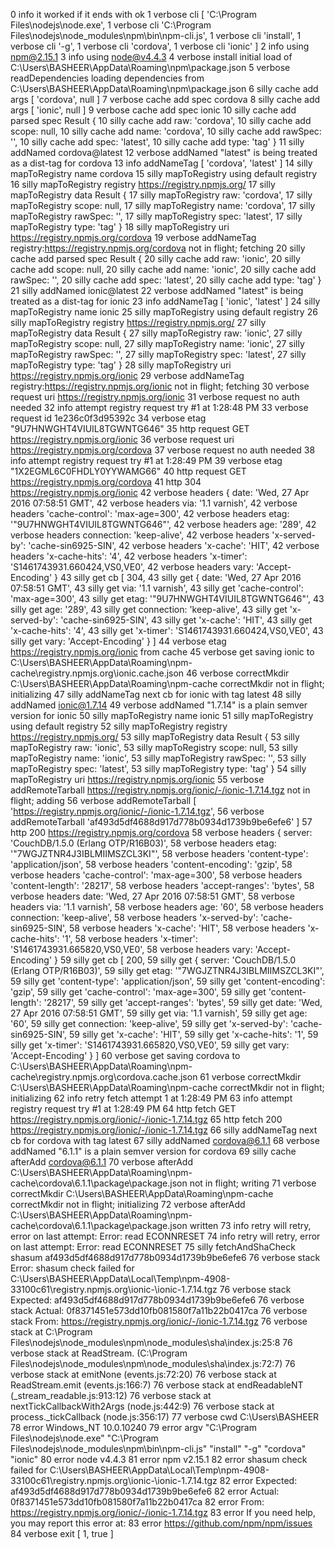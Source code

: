 0 info it worked if it ends with ok
1 verbose cli [ 'C:\\Program Files\\nodejs\\node.exe',
1 verbose cli   'C:\\Program Files\\nodejs\\node_modules\\npm\\bin\\npm-cli.js',
1 verbose cli   'install',
1 verbose cli   '-g',
1 verbose cli   'cordova',
1 verbose cli   'ionic' ]
2 info using npm@2.15.1
3 info using node@v4.4.3
4 verbose install initial load of C:\Users\BASHEER\AppData\Roaming\npm\package.json
5 verbose readDependencies loading dependencies from C:\Users\BASHEER\AppData\Roaming\npm\package.json
6 silly cache add args [ 'cordova', null ]
7 verbose cache add spec cordova
8 silly cache add args [ 'ionic', null ]
9 verbose cache add spec ionic
10 silly cache add parsed spec Result {
10 silly cache add   raw: 'cordova',
10 silly cache add   scope: null,
10 silly cache add   name: 'cordova',
10 silly cache add   rawSpec: '',
10 silly cache add   spec: 'latest',
10 silly cache add   type: 'tag' }
11 silly addNamed cordova@latest
12 verbose addNamed "latest" is being treated as a dist-tag for cordova
13 info addNameTag [ 'cordova', 'latest' ]
14 silly mapToRegistry name cordova
15 silly mapToRegistry using default registry
16 silly mapToRegistry registry https://registry.npmjs.org/
17 silly mapToRegistry data Result {
17 silly mapToRegistry   raw: 'cordova',
17 silly mapToRegistry   scope: null,
17 silly mapToRegistry   name: 'cordova',
17 silly mapToRegistry   rawSpec: '',
17 silly mapToRegistry   spec: 'latest',
17 silly mapToRegistry   type: 'tag' }
18 silly mapToRegistry uri https://registry.npmjs.org/cordova
19 verbose addNameTag registry:https://registry.npmjs.org/cordova not in flight; fetching
20 silly cache add parsed spec Result {
20 silly cache add   raw: 'ionic',
20 silly cache add   scope: null,
20 silly cache add   name: 'ionic',
20 silly cache add   rawSpec: '',
20 silly cache add   spec: 'latest',
20 silly cache add   type: 'tag' }
21 silly addNamed ionic@latest
22 verbose addNamed "latest" is being treated as a dist-tag for ionic
23 info addNameTag [ 'ionic', 'latest' ]
24 silly mapToRegistry name ionic
25 silly mapToRegistry using default registry
26 silly mapToRegistry registry https://registry.npmjs.org/
27 silly mapToRegistry data Result {
27 silly mapToRegistry   raw: 'ionic',
27 silly mapToRegistry   scope: null,
27 silly mapToRegistry   name: 'ionic',
27 silly mapToRegistry   rawSpec: '',
27 silly mapToRegistry   spec: 'latest',
27 silly mapToRegistry   type: 'tag' }
28 silly mapToRegistry uri https://registry.npmjs.org/ionic
29 verbose addNameTag registry:https://registry.npmjs.org/ionic not in flight; fetching
30 verbose request uri https://registry.npmjs.org/ionic
31 verbose request no auth needed
32 info attempt registry request try #1 at 1:28:48 PM
33 verbose request id 1e236c0f3d95392c
34 verbose etag "9U7HNWGHT4VIUIL8TGWNTG646"
35 http request GET https://registry.npmjs.org/ionic
36 verbose request uri https://registry.npmjs.org/cordova
37 verbose request no auth needed
38 info attempt registry request try #1 at 1:28:49 PM
39 verbose etag "1X2EGML6C0FHDLY0YYWAMG66"
40 http request GET https://registry.npmjs.org/cordova
41 http 304 https://registry.npmjs.org/ionic
42 verbose headers { date: 'Wed, 27 Apr 2016 07:58:51 GMT',
42 verbose headers   via: '1.1 varnish',
42 verbose headers   'cache-control': 'max-age=300',
42 verbose headers   etag: '"9U7HNWGHT4VIUIL8TGWNTG646"',
42 verbose headers   age: '289',
42 verbose headers   connection: 'keep-alive',
42 verbose headers   'x-served-by': 'cache-sin6925-SIN',
42 verbose headers   'x-cache': 'HIT',
42 verbose headers   'x-cache-hits': '4',
42 verbose headers   'x-timer': 'S1461743931.660424,VS0,VE0',
42 verbose headers   vary: 'Accept-Encoding' }
43 silly get cb [ 304,
43 silly get   { date: 'Wed, 27 Apr 2016 07:58:51 GMT',
43 silly get     via: '1.1 varnish',
43 silly get     'cache-control': 'max-age=300',
43 silly get     etag: '"9U7HNWGHT4VIUIL8TGWNTG646"',
43 silly get     age: '289',
43 silly get     connection: 'keep-alive',
43 silly get     'x-served-by': 'cache-sin6925-SIN',
43 silly get     'x-cache': 'HIT',
43 silly get     'x-cache-hits': '4',
43 silly get     'x-timer': 'S1461743931.660424,VS0,VE0',
43 silly get     vary: 'Accept-Encoding' } ]
44 verbose etag https://registry.npmjs.org/ionic from cache
45 verbose get saving ionic to C:\Users\BASHEER\AppData\Roaming\npm-cache\registry.npmjs.org\ionic\.cache.json
46 verbose correctMkdir C:\Users\BASHEER\AppData\Roaming\npm-cache correctMkdir not in flight; initializing
47 silly addNameTag next cb for ionic with tag latest
48 silly addNamed ionic@1.7.14
49 verbose addNamed "1.7.14" is a plain semver version for ionic
50 silly mapToRegistry name ionic
51 silly mapToRegistry using default registry
52 silly mapToRegistry registry https://registry.npmjs.org/
53 silly mapToRegistry data Result {
53 silly mapToRegistry   raw: 'ionic',
53 silly mapToRegistry   scope: null,
53 silly mapToRegistry   name: 'ionic',
53 silly mapToRegistry   rawSpec: '',
53 silly mapToRegistry   spec: 'latest',
53 silly mapToRegistry   type: 'tag' }
54 silly mapToRegistry uri https://registry.npmjs.org/ionic
55 verbose addRemoteTarball https://registry.npmjs.org/ionic/-/ionic-1.7.14.tgz not in flight; adding
56 verbose addRemoteTarball [ 'https://registry.npmjs.org/ionic/-/ionic-1.7.14.tgz',
56 verbose addRemoteTarball   'af493d5df4688d917d778b0934d1739b9be6efe6' ]
57 http 200 https://registry.npmjs.org/cordova
58 verbose headers { server: 'CouchDB/1.5.0 (Erlang OTP/R16B03)',
58 verbose headers   etag: '"7WGJZTNR4J3IBLMIIMSZCL3KI"',
58 verbose headers   'content-type': 'application/json',
58 verbose headers   'content-encoding': 'gzip',
58 verbose headers   'cache-control': 'max-age=300',
58 verbose headers   'content-length': '28217',
58 verbose headers   'accept-ranges': 'bytes',
58 verbose headers   date: 'Wed, 27 Apr 2016 07:58:51 GMT',
58 verbose headers   via: '1.1 varnish',
58 verbose headers   age: '60',
58 verbose headers   connection: 'keep-alive',
58 verbose headers   'x-served-by': 'cache-sin6925-SIN',
58 verbose headers   'x-cache': 'HIT',
58 verbose headers   'x-cache-hits': '1',
58 verbose headers   'x-timer': 'S1461743931.665820,VS0,VE0',
58 verbose headers   vary: 'Accept-Encoding' }
59 silly get cb [ 200,
59 silly get   { server: 'CouchDB/1.5.0 (Erlang OTP/R16B03)',
59 silly get     etag: '"7WGJZTNR4J3IBLMIIMSZCL3KI"',
59 silly get     'content-type': 'application/json',
59 silly get     'content-encoding': 'gzip',
59 silly get     'cache-control': 'max-age=300',
59 silly get     'content-length': '28217',
59 silly get     'accept-ranges': 'bytes',
59 silly get     date: 'Wed, 27 Apr 2016 07:58:51 GMT',
59 silly get     via: '1.1 varnish',
59 silly get     age: '60',
59 silly get     connection: 'keep-alive',
59 silly get     'x-served-by': 'cache-sin6925-SIN',
59 silly get     'x-cache': 'HIT',
59 silly get     'x-cache-hits': '1',
59 silly get     'x-timer': 'S1461743931.665820,VS0,VE0',
59 silly get     vary: 'Accept-Encoding' } ]
60 verbose get saving cordova to C:\Users\BASHEER\AppData\Roaming\npm-cache\registry.npmjs.org\cordova\.cache.json
61 verbose correctMkdir C:\Users\BASHEER\AppData\Roaming\npm-cache correctMkdir not in flight; initializing
62 info retry fetch attempt 1 at 1:28:49 PM
63 info attempt registry request try #1 at 1:28:49 PM
64 http fetch GET https://registry.npmjs.org/ionic/-/ionic-1.7.14.tgz
65 http fetch 200 https://registry.npmjs.org/ionic/-/ionic-1.7.14.tgz
66 silly addNameTag next cb for cordova with tag latest
67 silly addNamed cordova@6.1.1
68 verbose addNamed "6.1.1" is a plain semver version for cordova
69 silly cache afterAdd cordova@6.1.1
70 verbose afterAdd C:\Users\BASHEER\AppData\Roaming\npm-cache\cordova\6.1.1\package\package.json not in flight; writing
71 verbose correctMkdir C:\Users\BASHEER\AppData\Roaming\npm-cache correctMkdir not in flight; initializing
72 verbose afterAdd C:\Users\BASHEER\AppData\Roaming\npm-cache\cordova\6.1.1\package\package.json written
73 info retry will retry, error on last attempt: Error: read ECONNRESET
74 info retry will retry, error on last attempt: Error: read ECONNRESET
75 silly fetchAndShaCheck shasum af493d5df4688d917d778b0934d1739b9be6efe6
76 verbose stack Error: shasum check failed for C:\Users\BASHEER\AppData\Local\Temp\npm-4908-33100c61\registry.npmjs.org\ionic\-\ionic-1.7.14.tgz
76 verbose stack Expected: af493d5df4688d917d778b0934d1739b9be6efe6
76 verbose stack Actual:   0f8371451e573dd10fb081580f7a11b22b0417ca
76 verbose stack From:     https://registry.npmjs.org/ionic/-/ionic-1.7.14.tgz
76 verbose stack     at C:\Program Files\nodejs\node_modules\npm\node_modules\sha\index.js:25:8
76 verbose stack     at ReadStream.<anonymous> (C:\Program Files\nodejs\node_modules\npm\node_modules\sha\index.js:72:7)
76 verbose stack     at emitNone (events.js:72:20)
76 verbose stack     at ReadStream.emit (events.js:166:7)
76 verbose stack     at endReadableNT (_stream_readable.js:913:12)
76 verbose stack     at nextTickCallbackWith2Args (node.js:442:9)
76 verbose stack     at process._tickCallback (node.js:356:17)
77 verbose cwd C:\Users\BASHEER
78 error Windows_NT 10.0.10240
79 error argv "C:\\Program Files\\nodejs\\node.exe" "C:\\Program Files\\nodejs\\node_modules\\npm\\bin\\npm-cli.js" "install" "-g" "cordova" "ionic"
80 error node v4.4.3
81 error npm  v2.15.1
82 error shasum check failed for C:\Users\BASHEER\AppData\Local\Temp\npm-4908-33100c61\registry.npmjs.org\ionic\-\ionic-1.7.14.tgz
82 error Expected: af493d5df4688d917d778b0934d1739b9be6efe6
82 error Actual:   0f8371451e573dd10fb081580f7a11b22b0417ca
82 error From:     https://registry.npmjs.org/ionic/-/ionic-1.7.14.tgz
83 error If you need help, you may report this error at:
83 error     <https://github.com/npm/npm/issues>
84 verbose exit [ 1, true ]
